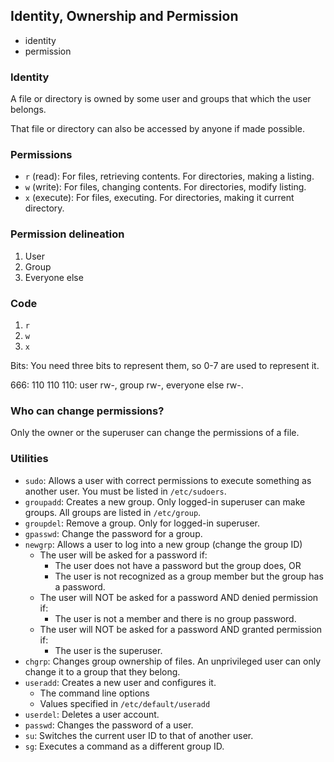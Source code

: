 ## Identity, Ownership and Permission

- identity
- permission

### Identity

A file or directory is owned by some user and groups that which the user belongs.

That file or directory can also be accessed by anyone if made possible.

### Permissions

- `r` (read): For files, retrieving contents. For directories, making a listing.
- `w` (write): For files, changing contents. For directories, modify listing.
- `x` (execute): For files, executing. For directories, making it current directory.

### Permission delineation

1. User
2. Group
3. Everyone else

### Code

1. `r`
2. `w`
3. `x`

Bits: You need three bits to represent them, so 0-7 are used to represent it.

666: 110 110 110: user rw-, group rw-, everyone else rw-.

### Who can change permissions?

Only the owner or the superuser can change the permissions of a file.

### Utilities

- `sudo`: Allows a user with correct permissions to execute something as another user. You must be listed in `/etc/sudoers`.
- `groupadd`: Creates a new group. Only logged-in superuser can make groups. All groups are listed in `/etc/group`.
- `groupdel`: Remove a group. Only for logged-in superuser.
- `gpasswd`: Change the password for a group.
- `newgrp`: Allows a user to log into a new group (change the group ID)
    - The user will be asked for a password if:
        - The user does not have a password but the group does, OR
        - The user is not recognized as a group member but the group has a password.
    - The user will NOT be asked for a password AND denied permission if:
        - The user is not a member and there is no group password.
    - The user will NOT be asked for a password AND granted permission if:
        - The user is the superuser.
- `chgrp`: Changes group ownership of files. An unprivileged user can only change it to a group that they belong.
- `useradd`: Creates a new user and configures it.
    - The command line options
    - Values specified in `/etc/default/useradd`
- `userdel`: Deletes a user account.
- `passwd`: Changes the password of a user.
- `su`: Switches the current user ID to that of another user.
- `sg`: Executes a command as a different group ID.
